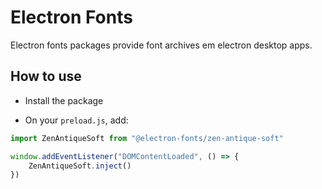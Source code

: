 # Electron Fonts

Electron fonts packages provide font archives em electron desktop apps.

## How to use

* Install the package

* On your `preload.js`, add:

```ts
import ZenAntiqueSoft from "@electron-fonts/zen-antique-soft"

window.addEventListener("DOMContentLoaded", () => {
    ZenAntiqueSoft.inject()
})
```